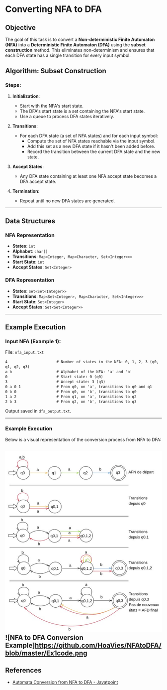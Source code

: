 # Converting NFA to DFA

## Objective
The goal of this task is to convert a **Non-deterministic Finite Automaton (NFA)** into a **Deterministic Finite Automaton (DFA)** using the **subset construction** method. This eliminates non-determinism and ensures that each DFA state has a single transition for every input symbol.

## Algorithm: Subset Construction

### Steps:
1. **Initialization**:
   - Start with the NFA's start state.
   - The DFA's start state is a set containing the NFA's start state.
   - Use a queue to process DFA states iteratively.

2. **Transitions**:
   - For each DFA state (a set of NFA states) and for each input symbol:
     - Compute the set of NFA states reachable via the input symbol.
     - Add this set as a new DFA state if it hasn't been added before.
     - Record the transition between the current DFA state and the new state.

3. **Accept States**:
   - Any DFA state containing at least one NFA accept state becomes a DFA accept state.

4. **Termination**:
   - Repeat until no new DFA states are generated.

---

## Data Structures

### NFA Representation
- **States**: `int`
- **Alphabet**: `char[]`
- **Transitions**: `Map<Integer, Map<Character, Set<Integer>>>`
- **Start State**: `int`
- **Accept States**: `Set<Integer>`

### DFA Representation
- **States**: `Set<Set<Integer>>`
- **Transitions**: `Map<Set<Integer>, Map<Character, Set<Integer>>>`
- **Start State**: `Set<Integer>`
- **Accept States**: `Set<Set<Integer>>`

---

## Example Execution

### Input NFA (Example 1):
File: `nfa_input.txt`
```
4                      # Number of states in the NFA: 0, 1, 2, 3 (q0, q1, q2, q3)
a b                    # Alphabet of the NFA: 'a' and 'b'
0                      # Start state: 0 (q0)
3                      # Accept state: 3 (q3)
0 a 0 1                # From q0, on 'a', transitions to q0 and q1
0 b 0                  # From q0, on 'b', transitions to q0
1 a 2                  # From q1, on 'a', transitions to q2
2 b 3                  # From q2, on 'b', transitions to q3
```

Output saved in `dfa_output.txt`.

---

### Example Execution 
Below is a visual representation of the conversion process from NFA to DFA:

![NFA to DFA Conversion Example](https://github.com/HoaVies/NFAtoDFA/blob/master/1stExample.png)
![NFA to DFA Conversion Example]https://github.com/HoaVies/NFAtoDFA/blob/master/Ex1code.png
---

## References

- [Automata Conversion from NFA to DFA - Javatpoint](https://www.javatpoint.com/automata-conversion-from-nfa-to-dfa)
```

